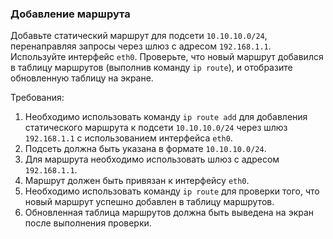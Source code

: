 
### Добавление маршрута

Добавьте статический маршрут для подсети `10.10.10.0/24`, перенаправляя запросы через шлюз с адресом `192.168.1.1`. Используйте интерфейс `eth0`. Проверьте, что новый маршрут добавился в таблицу маршрутов (выполнив команду `ip route`), и отобразите обновленную таблицу на экране.

Требования:
1. Необходимо использовать команду `ip route add` для добавления статического маршрута к подсети `10.10.10.0/24` через шлюз `192.168.1.1` с использованием интерфейса `eth0`. 
2. Подсеть должна быть указана в формате `10.10.10.0/24`. 
3. Для маршрута необходимо использовать шлюз с адресом `192.168.1.1`. 
4. Маршрут должен быть привязан к интерфейсу `eth0`. 
5. Необходимо использовать команду `ip route` для проверки того, что новый маршрут успешно добавлен в таблицу маршрутов. 
6. Обновленная таблица маршрутов должна быть выведена на экран после выполнения проверки.